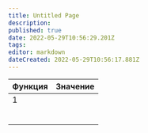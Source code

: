 ```yaml
---
title: Untitled Page
description: 
published: true
date: 2022-05-29T10:56:29.201Z
tags: 
editor: markdown
dateCreated: 2022-05-29T10:56:17.881Z
---
```


| Функция | Значение |
| --- | --- |
| 1   |     |
|     |
|     |
|     |     |
|     |     |
|     |     |
|     |     |